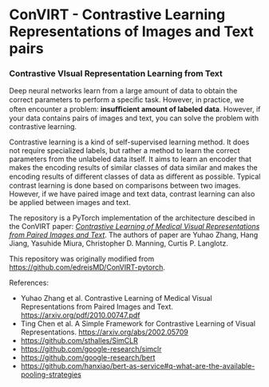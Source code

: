 # ConVIRT - Contrastive Learning Representations of Images and Text pairs

### Contrastive VIsual Representation Learning from Text

Deep neural networks learn from a large amount of data to obtain the correct parameters to perform a speciﬁc task. However, in practice, we often encounter a problem: **insuﬃcient amount of labeled data**. However, if your data contains pairs of images and text, you can solve the problem with contrastive learning.

Contrastive learning is a kind of self-supervised learning method. It does not require specialized labels, but rather a method to learn the correct parameters from the unlabeled data itself. It aims to learn an encoder that makes the encoding results of similar classes of data similar and makes the encoding results of diﬀerent classes of data as diﬀerent as possible. Typical contrast learning is done based on comparisons between two images. However, if we have paired image and text data, contrast learning can also be applied between images and text.

The repository is a PyTorch implementation of the architecture descibed in the ConVIRT paper: [_Contrastive Learning of Medical Visual Representations from Paired Images and Text_](https://arxiv.org/abs/2010.00747). The authors of paper are Yuhao Zhang, Hang Jiang, Yasuhide Miura, Christopher D. Manning, Curtis P. Langlotz.

This repository was originally modified from https://github.com/edreisMD/ConVIRT-pytorch.

References:

- Yuhao Zhang et al. Contrastive Learning of Medical Visual Representations from Paired Images and Text. https://arxiv.org/pdf/2010.00747.pdf
- Ting Chen et al. A Simple Framework for Contrastive Learning of Visual Representations. https://arxiv.org/abs/2002.05709
- https://github.com/sthalles/SimCLR
- https://github.com/google-research/simclr
- https://github.com/google-research/bert
- https://github.com/hanxiao/bert-as-service#q-what-are-the-available-pooling-strategies
